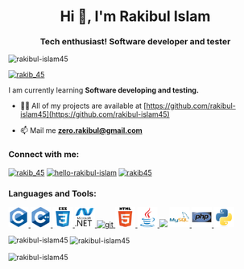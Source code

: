 <h1 align="center">Hi 👋, I'm Rakibul Islam</h1>
<h3 align="center">Tech enthusiast! Software developer and tester</h3>

<p align="left"> <img src="https://komarev.com/ghpvc/?username=rakibul-islam45&label=Profile%20views&color=0e75b6&style=flat" alt="rakibul-islam45" /> </p>

<p align="left"> <a href="https://twitter.com/rakib_45" target="blank"><img src="https://img.shields.io/twitter/follow/rakib_45?logo=twitter&style=for-the-badge" alt="rakib_45" /></a> </p>

 I am currently learning **Software developing and testing.**

- 👨‍💻 All of my projects are available at [https://github.com/rakibul-islam45](https://github.com/rakibul-islam45)

- 📫 Mail me **zero.rakibul@gmail.com**

<h3 align="left">Connect with me:</h3>
<p align="left">
              
<a href="https://twitter.com/rakib_45" target="blank"><img align="center" src="https://raw.githubusercontent.com/rahuldkjain/github-profile-readme-generator/master/src/images/icons/Social/twitter.svg" alt="rakib_45" height="30" width="40" /></a>
<a href="https://linkedin.com/in/hello-rakibul-islam" target="blank"><img align="center" src="https://raw.githubusercontent.com/rahuldkjain/github-profile-readme-generator/master/src/images/icons/Social/linked-in-alt.svg" alt="hello-rakibul-islam" height="30" width="40" /></a>
<a href="https://www.leetcode.com/rakib45" target="blank"><img align="center" src="https://raw.githubusercontent.com/rahuldkjain/github-profile-readme-generator/master/src/images/icons/Social/leet-code.svg" alt="rakib45" height="30" width="40" /></a>
</p>

<h3 align="left">Languages and Tools:</h3>
<p align="left"> <a href="https://www.cprogramming.com/" target="_blank" rel="noreferrer"> <img src="https://raw.githubusercontent.com/devicons/devicon/master/icons/c/c-original.svg" alt="c" width="40" height="40"/> </a> <a href="https://www.w3schools.com/cpp/" target="_blank" rel="noreferrer"> <img src="https://raw.githubusercontent.com/devicons/devicon/master/icons/cplusplus/cplusplus-original.svg" alt="cplusplus" width="40" height="40"/> </a> <a href="https://www.w3schools.com/css/" target="_blank" rel="noreferrer"> <img src="https://raw.githubusercontent.com/devicons/devicon/master/icons/css3/css3-original-wordmark.svg" alt="css3" width="40" height="40"/> </a> <a href="https://dotnet.microsoft.com/" target="_blank" rel="noreferrer"> <img src="https://raw.githubusercontent.com/devicons/devicon/master/icons/dot-net/dot-net-original-wordmark.svg" alt="dotnet" width="40" height="40"/> </a> <a href="https://git-scm.com/" target="_blank" rel="noreferrer"> <img src="https://www.vectorlogo.zone/logos/git-scm/git-scm-icon.svg" alt="git" width="40" height="40"/> </a> <a href="https://www.w3.org/html/" target="_blank" rel="noreferrer"> <img src="https://raw.githubusercontent.com/devicons/devicon/master/icons/html5/html5-original-wordmark.svg" alt="html5" width="40" height="40"/> </a> <a href="https://www.java.com" target="_blank" rel="noreferrer"> <img src="https://raw.githubusercontent.com/devicons/devicon/master/icons/java/java-original.svg" alt="java" width="40" height="40"/> </a> <code><img src="https://img.shields.io/badge/Ubuntu-E95420?style=for-the-badge&logo=ubuntu&logoColor=white"/></code> <a href="https://www.mysql.com/" target="_blank" rel="noreferrer"> <img src="https://raw.githubusercontent.com/devicons/devicon/master/icons/mysql/mysql-original-wordmark.svg" alt="mysql" width="40" height="40"/> </a> <a href="https://www.php.net" target="_blank" rel="noreferrer"> <img src="https://raw.githubusercontent.com/devicons/devicon/master/icons/php/php-original.svg" alt="php" width="40" height="40"/> </a> <a href="https://www.python.org" target="_blank" rel="noreferrer"> <img src="https://raw.githubusercontent.com/devicons/devicon/master/icons/python/python-original.svg" alt="python" width="40" height="40"/> </a> </p>

<p><img align="left" src="https://github-readme-stats.vercel.app/api/top-langs?username=rakibul-islam45&show_icons=true&locale=en&layout=compact" alt="rakibul-islam45" /></p>

<p>&nbsp;<img align="center" src="https://github-readme-stats.vercel.app/api?username=rakibul-islam45&show_icons=true&locale=en" alt="rakibul-islam45" /></p>

<p><img align="center" src="https://github-readme-streak-stats.herokuapp.com/?user=rakibul-islam45&" alt="rakibul-islam45" /></p>

